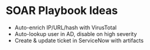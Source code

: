 # SOAR Playbook Ideas
- Auto-enrich IP/URL/hash with VirusTotal
- Auto-lookup user in AD, disable on high severity
- Create & update ticket in ServiceNow with artifacts
